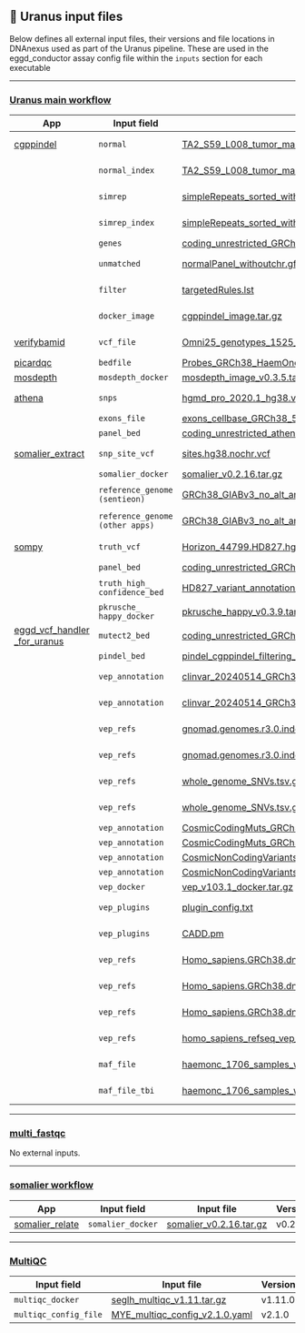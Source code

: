 ## 📄 Uranus input files

Below defines all external input files, their versions and file locations in DNAnexus used as part of the Uranus pipeline. These are used in the eggd_conductor assay config file within the `inputs` section for each executable

---
### [Uranus main workflow](https://github.com/eastgenomics/eggd_uranus_main_workflow)

| App 	| Input field |  Input file 	| Version  	|
|---	|---	|---	|--- |
|[cgppindel](https://github.com/eastgenomics/eggd_cgppindel)| `normal` |[TA2_S59_L008_tumor_markdup_nochr.bam](https://platform.dnanexus.com/panx/projects/Fkb6Gkj433GVVvj73J7x8KbV/data/?scope=project&id.values=file-GjQGgXQ4qv8QF2FFVqYQJj5J)|not versioned|
||`normal_index`|[TA2_S59_L008_tumor_markdup_nochr.bam.bai](https://platform.dnanexus.com/panx/projects/Fkb6Gkj433GVVvj73J7x8KbV/data/?scope=project&id.values=file-GjQGjqj4qv8qyZ97xj57vjVq)|not versioned|
||`simrep`|[simpleRepeats_sorted_withoutchr.bed.gz](https://platform.dnanexus.com/panx/projects/Fkb6Gkj433GVVvj73J7x8KbV/data/?scope=project&id.values=file-GjBQ30Q4qv8bQG728fZ81FbF)|not versioned|
||`simrep_index`|[simpleRepeats_sorted_withoutchr.bed.gz.tbi](https://platform.dnanexus.com/panx/projects/Fkb6Gkj433GVVvj73J7x8KbV/data/?scope=project&id.values=file-GjBQ30Q4qv8kykJV7xxxf7z6)|not versioned|
||`genes`|[coding_unrestricted_GRCh38_myeloid_v1.2.bed](https://platform.dnanexus.com/panx/projects/Fkb6Gkj433GVVvj73J7x8KbV/data/?scope=project&id.values=file-GjBQ30Q4qv8xv4PB054qYFfX) |v1.2|
||`unmatched`|[normalPanel_withoutchr.gff3.gz](https://platform.dnanexus.com/panx/projects/Fkb6Gkj433GVVvj73J7x8KbV/data/?scope=project&id.values=file-GjBQb084qv8jGpk4GvJQPZx0)|not versioned|
||`filter`|[targetedRules.lst](https://platform.dnanexus.com/panx/projects/G21BGP84q5JFYf168QjZ58Vz/data/?scope=project&id.values=file-Fz8xvQj41zgGg10ZJzx8Qz53)|not versioned|
||`docker_image`|[cgppindel_image.tar.gz](https://platform.dnanexus.com/panx/projects/G21BGP84q5JFYf168QjZ58Vz/data/?scope=project&id.values=file-Fz0KxFj4KB7fxxZ06vy2B2P3)|not versioned|
|[verifybamid](https://github.com/eastgenomics/eggd_verifybamid)|`vcf_file`|[Omni25_genotypes_1525_samples_v2.b38.PASS.ALL.sites_no_chr.vcf.gz](https://platform.dnanexus.com/panx/projects/Fkb6Gkj433GVVvj73J7x8KbV/data/?scope=project&id.values=file-G7YKFZj4kj47GxgQ2bKGYV1g)|not versioned|
|[picardqc](https://github.com/eastgenomics/eggd_picardqc)|`bedfile`|[Probes_GRCh38_HaemOnc_v2.1.bed](https://platform.dnanexus.com/panx/projects/Fkb6Gkj433GVVvj73J7x8KbV/data/?scope=project&id.values=file-Ggv2k384jVYB0JX1Gjp669Bz)|v2.1|
|[mosdepth](https://github.com/eastgenomics/eggd_mosdepth)|`mosdepth_docker`|[mosdepth_image_v0.3.5.tar.gz](https://platform.dnanexus.com/panx/projects/Fkb6Gkj433GVVvj73J7x8KbV/data/?scope=project&id.values=file-GbJXzq04pgpY6FX22Qvk9F9x)|v0.3.5||
|[athena](https://github.com/eastgenomics/athena)|`snps`|[hgmd_pro_2020.1_hg38.vcf](https://platform.dnanexus.com/panx/projects/G21BGP84q5JFYf168QjZ58Vz/data/?scope=project&id.values=file-FyZfyqQ41zg5FjK2GykYfKq8)| version 2020.1|
||`exons_file`|[exons_cellbase_GRCh38_5bp_flank_v2.1.0.tsv](https://platform.dnanexus.com/panx/projects/Fkb6Gkj433GVVvj73J7x8KbV/data/?scope=project&id.values=file-GjBYbb04qv8VK56JYV335xk2)| v2.1.0|
||`panel_bed`|[coding_unrestricted_athena_GRCh38_myeloid_5bp_flank_v2.1.0.bed](https://platform.dnanexus.com/panx/projects/Fkb6Gkj433GVVvj73J7x8KbV/data/?scope=project&id.values=file-GjBYbJ04qv8jp7Q0zQ4PX0f4)| v2.1.0|
|[somalier_extract](https://github.com/eastgenomics/eggd_somalier_extract)|`snp_site_vcf`|[sites.hg38.nochr.vcf](https://platform.dnanexus.com/panx/projects/Fkb6Gkj433GVVvj73J7x8KbV/data/?scope=project&id.values=file-G7FJjz04kj424vq826gKbZx7)|not versioned|
||`somalier_docker`|[somalier_v0.2.16.tar.gz](https://platform.dnanexus.com/panx/projects/Fkb6Gkj433GVVvj73J7x8KbV/data/assets/somalier)|v0.2.16|
||`reference_genome (sentieon)`|[GRCh38_GIABv3_no_alt_analysis_set_maskedGRC_decoys_MAP2K3_KMT2C_KCNJ18_noChr.fasta.gz](https://platform.dnanexus.com/panx/projects/Fkb6Gkj433GVVvj73J7x8KbV/data/?scope=project&id.values=file-Gb757784XGyY3FPvkPQ74K9z)|not versioned|
||`reference_genome (other apps)`|[GRCh38_GIABv3_no_alt_analysis_set_maskedGRC_decoys_MAP2K3_KMT2C_KCNJ18_noChr.fa.gz](https://platform.dnanexus.com/panx/projects/Fkb6Gkj433GVVvj73J7x8KbV/data/?scope=project&id.values=file-GjPxXq84qv8xz3ZV1jFq6z3g)|not versioned|
|[sompy](https://github.com/eastgenomics/eggd_sompy)|`truth_vcf`|[Horizon_44799.HD827.hg38.high_confident_NGS_and_ddPCR_variants_withoutchr.vcf.gz](https://platform.dnanexus.com/panx/projects/Fkb6Gkj433GVVvj73J7x8KbV/data/?scope=project&id.values=file-Gjk675j4qv8zvQ5Qxq31Vfpg)|not versioned|
||`panel_bed`|[coding_unrestricted_GRCh38_myeloid_5bp_flank_v2.1.0.bed](https://platform.dnanexus.com/panx/projects/Fkb6Gkj433GVVvj73J7x8KbV/data/?scope=project&id.values=file-Gj6YQg84qv8fkGzygZ19j300)|v2.1.0|
||`truth_high_`<br>`confidence_bed`|[HD827_variant_annotation_withoutchr.bed](https://platform.dnanexus.com/panx/projects/Fkb6Gkj433GVVvj73J7x8KbV/data/?scope=project&id.values=file-Gj7BZj04qv8gx99jFB5QqV2y)|not versioned|
||`pkrusche_`<br>`happy_docker`|[pkrusche_happy_v0.3.9.tar.gz](https://platform.dnanexus.com/panx/projects/Fkb6Gkj433GVVvj73J7x8KbV/data/?scope=project&id.values=file-GFGbK48433GzV4y54b25p43Z)|v0.3.9|
|[eggd_vcf_handler<br>_for_uranus](https://github.com/eastgenomics/eggd_vcf_handler_for_uranus)|`mutect2_bed`|[coding_unrestricted_GRCh38_myeloid_5bp_flank_v2.1.0.bed](https://platform.dnanexus.com/panx/projects/Fkb6Gkj433GVVvj73J7x8KbV/data/?scope=project&id.values=file-Gj6YQg84qv8fkGzygZ19j300)|v2.1.0|
||`pindel_bed`|[pindel_cgppindel_filtering_coordinates_v1.1.bed](https://platform.dnanexus.com/panx/projects/Fkb6Gkj433GVVvj73J7x8KbV/data/?scope=project&id.values=file-Gj6YXj84qv8YV5Z3yb2Zk6Pg)|v1.1|
||`vep_annotation`|[clinvar_20240514_GRCh38.vcf.gz](https://platform.dnanexus.com/panx/projects/Fkb6Gkj433GVVvj73J7x8KbV/data/annotation/b38/clinvar)|version 20240514|
||`vep_annotation`|[clinvar_20240514_GRCh38.vcf.gz.tbi](https://platform.dnanexus.com/panx/projects/Fkb6Gkj433GVVvj73J7x8KbV/data/annotation/b38/clinvar)|version 20240514|
||`vep_refs`|[gnomad.genomes.r3.0.indel.tsv.gz](https://platform.dnanexus.com/panx/projects/Fkb6Gkj433GVVvj73J7x8KbV/data/?scope=project&id.values=file-G61xbP0433GqX36p8QQxP3PV)|version r3.0|
||`vep_refs`|[gnomad.genomes.r3.0.indel.tsv.gz.tbi](https://platform.dnanexus.com/panx/projects/Fkb6Gkj433GVVvj73J7x8KbV/data/?scope=project&id.values=file-G61xf3j433Gz49jf6XjKG4F0)|version r3.0|
||`vep_refs`|[whole_genome_SNVs.tsv.gz](https://platform.dnanexus.com/panx/projects/Fkb6Gkj433GVVvj73J7x8KbV/data/?scope=project&id.values=file-G61xfZ0433Gj2vJ7P8k9ky2Z)| not versioned|
||`vep_refs`|[whole_genome_SNVs.tsv.gz.tbi](https://platform.dnanexus.com/panx/projects/Fkb6Gkj433GVVvj73J7x8KbV/data/?scope=project&id.values=file-G61y4Y8433GvyjJ52Fj5XjY5)|not versioned|
||`vep_annotation`|[CosmicCodingMuts_GRCh38_v99.normal.vcf.gz](https://platform.dnanexus.com/panx/projects/Fkb6Gkj433GVVvj73J7x8KbV/data/?scope=project&id.values=file-Gf02Fxj4Pj2vPPV0zyfpbFkz)|v99|
||`vep_annotation`|[CosmicCodingMuts_GRCh38_v99.normal.vcf.gz.tbi](https://platform.dnanexus.com/panx/projects/Fkb6Gkj433GVVvj73J7x8KbV/data/?scope=project&id.values=file-Gf02JgQ4Pj2xZg2b1g9pVV7g)|v99|
||`vep_annotation`|[CosmicNonCodingVariants_GRCh38_v99.normal.vcf.gz](https://platform.dnanexus.com/panx/projects/Fkb6Gkj433GVVvj73J7x8KbV/data/?scope=project&id.values=file-Gf02Jj04Pj2ZPxF97V6YJFKv)|v99|
||`vep_annotation`|[CosmicNonCodingVariants_GRCh38_v99.normal.vcf.gz.tbi](https://platform.dnanexus.com/panx/projects/Fkb6Gkj433GVVvj73J7x8KbV/data/?scope=project&id.values=file-Gf02KG84Pj2QB86kK721B9yQ)|v99|
||`vep_docker`|[vep_v103.1_docker.tar.gz](https://platform.dnanexus.com/panx/projects/Fkb6Gkj433GVVvj73J7x8KbV/data/?scope=project&id.values=file-G61zff8433Gy2KQX7Q2z150B)|v103.1|
||`vep_plugins`|[plugin_config.txt](https://platform.dnanexus.com/panx/projects/Fkb6Gkj433GVVvj73J7x8KbV/data/?scope=project&id.values=file-G61zfvj433GxkQXF414xP1yF)| not versioned|
||`vep_plugins`|[ CADD.pm](https://platform.dnanexus.com/panx/projects/Fkb6Gkj433GVVvj73J7x8KbV/data/?scope=project&id.values=file-G620928433Gy9p2b27zb8JFV)|not versioned|
||`vep_refs`|[Homo_sapiens.GRCh38.dna.toplevel.fa.gz](https://platform.dnanexus.com/panx/projects/Fkb6Gkj433GVVvj73J7x8KbV/data/?scope=project&id.values=file-G61y95Q433Gk05zyFKF9kFv2)|not versioned|
||`vep_refs`|[Homo_sapiens.GRCh38.dna.toplevel.fa.gz.fai](https://platform.dnanexus.com/panx/projects/Fkb6Gkj433GVVvj73J7x8KbV/data/?scope=project&id.values=file-G61yBV8433GjbVj022PyV3K5)|not versioned|
||`vep_refs`|[Homo_sapiens.GRCh38.dna.toplevel.fa.gz.gzi](https://platform.dnanexus.com/panx/projects/Fkb6Gkj433GVVvj73J7x8KbV/data/?scope=project&id.values=file-G61yBf0433Gp4BBVGj0jxqvP)|not versioned|
||`vep_refs`|[homo_sapiens_refseq_vep_103_GRCh38.tar.gz](https://platform.dnanexus.com/panx/projects/Fkb6Gkj433GVVvj73J7x8KbV/data/?scope=project&id.values=file-G61yF38433GQgP504Px5PZ4G)|not versioned|
||`maf_file`|[haemonc_1706_samples_withoutchr.vcf.gz](https://platform.dnanexus.com/panx/projects/Fkb6Gkj433GVVvj73J7x8KbV/data/?scope=project&id.values=file-Gj6YQg84qv8v2J1XKJy4fQYg)|not versioned|
||`maf_file_tbi`|[haemonc_1706_samples_withoutchr.vcf.gz.tbi](https://platform.dnanexus.com/panx/projects/Fkb6Gkj433GVVvj73J7x8KbV/data/?scope=project&id.values=file-Gj6YQg84qv8Z3F4J8fX7YK6V)|not versioned|

---

### [multi_fastqc](https://github.com/eastgenomics/eggd_fastqc)

No external inputs.

---
### [somalier workflow](https://github.com/eastgenomics/eggd_somalier_workflow)

| App | Input field | Input file | Version |
|---  | ---   |---     | ---     |
| [somalier_relate](https://github.com/eastgenomics/eggd_somalier_relate) | `somalier_docker` | [somalier_v0.2.16.tar.gz](https://platform.dnanexus.com/panx/projects/Fkb6Gkj433GVVvj73J7x8KbV/data/?name=somalier_v0.2.16.tar.gz&scope=project) | v0.2.16 |


---
### [MultiQC](https://github.com/eastgenomics/eggd_multiqc)

| Input field | Input file | Version |
| ---         | ---        | ---     |
| `multiqc_docker` | [seglh_multiqc_v1.11.tar.gz](https://platform.dnanexus.com/panx/projects/Fkb6Gkj433GVVvj73J7x8KbV/data/?id.constraint=%24or&id.values=file-GF3PxgQ433Gqv1Q029Gjzjfv&scope=project) | v1.11.0 |
| `multiqc_config_file` | [MYE_multiqc_config_v2.1.0.yaml](https://platform.dnanexus.com/panx/projects/Fkb6Gkj433GVVvj73J7x8KbV/data/?id.constraint=%24or&id.values=file-GF3Py30433GvZGb99kBVjZk1&scope=project) | v2.1.0 |
